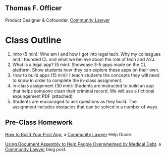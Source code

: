 



## Thomas F. Officer

Product Designer & Cofounder, [Community Lawyer](Community.lawyer)

# Class Outline

1. Intro (5 min): Who am I and how I got into legal tech. Why my colleagues and I founded CL and what we believe about the role of tech and A2J. 
2. What is a legal app? (5 min): Showcase 3-5 apps made on the CL platform. Show students how they can explore these apps on their own. 
3. How to build apps (15 min):  I teach students the concepts they will need to know in order to complete the in-class assignment. 
4. In-class assignment (30 min): Students are instructed to build an app that helps someone clean their criminal record. We will use a fictional expungement PDF (attached)
5. Students are encouraged to ask questions as they build. The assignment includes obstacles that can be solved in a number of ways. 

## Pre-Class Homework

[How to Build Your First App](https://communitylawyer.wrkflows.io/en/articles/1061), a [Community Lawyer](Community.lawyer) Help Guide. 

[Using Document Assembly to Help People Overwhelmed by Medical Debt](https://community.lawyer/document-assembly-for-medical-debt), 
a [Community Lawyer](Community.lawyer) blog post. 
